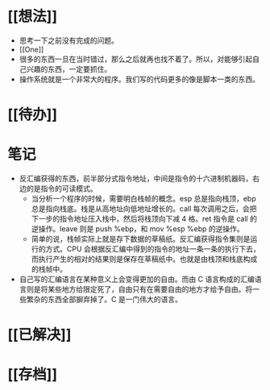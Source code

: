 # [[想法]]
- 思考一下之前没有完成的问题。
- [[One]]
- 很多的东西一旦在当时错过，那么之后就再也找不着了。所以，对能够引起自己兴趣的东西，一定要抓住。
- 操作系统就是一个非常大的程序。我们写的代码更多的像是脚本一类的东西。
# [[待办]]


# 笔记
- 反汇编获得的东西，前半部分式指令地址，中间是指令的十六进制机器码，右边的是指令的可读模式。
	- 当分析一个程序的时候，需要明白栈帧的概念。esp 总是指向栈顶，ebp 总是指向栈底。栈是从高地址向低地址增长的。call 每次调用之后，会把下一步的指令地址压入栈中，然后将栈顶向下减 4 格。ret 指令是 call 的逆操作。leave 则是 push %ebp，和 mov %esp %ebp 的逆操作。
	- 简单的说，栈帧实际上就是存下数据的草稿纸。反汇编获得指令集则是运行的方式。CPU 会根据反汇编中得到的指令的地址一条一条的执行下去，而执行产生的相对的结果则是保存在草稿纸中。也就是由栈顶和栈底构成的栈帧中。
- 自己写的汇编语言在某种意义上会变得更加的自由。而由 C 语言构成的汇编语言则是将某些地方给限定死了，自由只有在需要自由的地方才给予自由。将一些繁杂的东西全部摒弃掉了。C 是一门伟大的语言。
# [[已解决]]

# [[存档]]